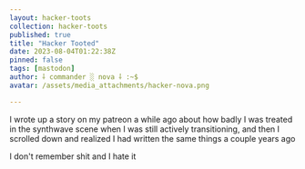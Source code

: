 ```yaml
---
layout: hacker-toots
collection: hacker-toots
published: true
title: "Hacker Tooted"
date: 2023-08-04T01:22:38Z
pinned: false
tags: [mastodon]
author: ⸸ commander ░ nova ⸸ :~$
avatar: /assets/media_attachments/hacker-nova.png

---
```


<p>I wrote up a story on my patreon a while ago about how badly I was treated in the synthwave scene when I was still actively transitioning, and then I scrolled down and realized I had written the same things a couple years ago</p><p>I don&#39;t remember shit and I hate it</p>


